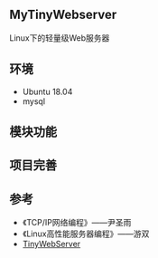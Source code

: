 ## MyTinyWebserver

Linux下的轻量级Web服务器

## 环境

- Ubuntu 18.04
- mysql

## 模块功能










## 项目完善





## 参考

- 《TCP/IP网络编程》——尹圣雨
- 《Linux高性能服务器编程》——游双
-  [TinyWebServer](https://github.com/qinguoyi/TinyWebServer)